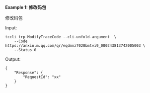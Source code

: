**Example 1: 修改码包**

修改码包

Input: 

```
tccli trp ModifyTraceCode --cli-unfold-argument  \
    --Code https://anxin.m.qq.com/qr/eqdmnz7020bmtvi9_000243813742005003 \
    --Status 0
```

Output: 
```
{
    "Response": {
        "RequestId": "xx"
    }
}
```

